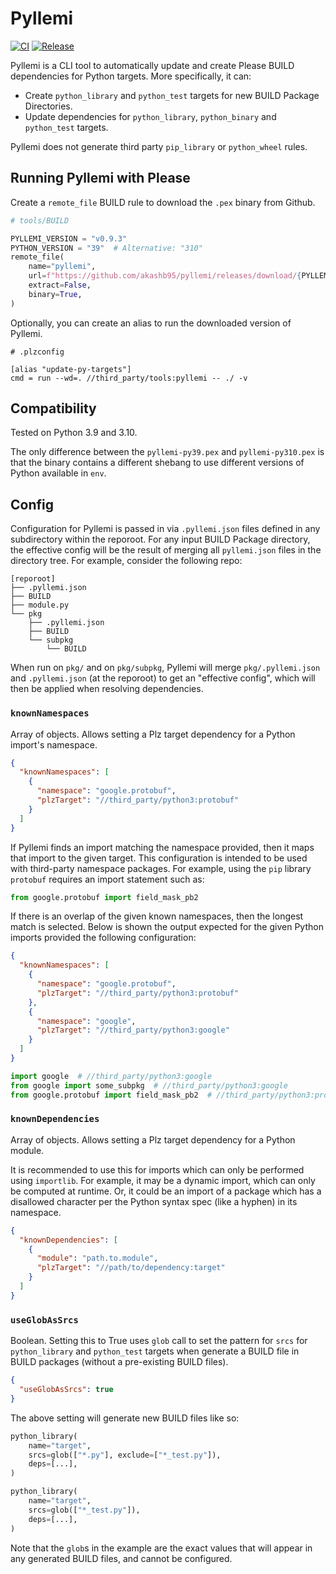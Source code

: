 # Pyllemi

[![CI](https://github.com/akashb95/pyllemi/actions/workflows/ci.yml/badge.svg?branch=main)](https://github.com/akashb95/pyllemi/actions/workflows/ci.yml)
[![Release](https://github.com/akashb95/pyllemi/actions/workflows/release.yml/badge.svg)](https://github.com/akashb95/pyllemi/actions/workflows/release.yml)

Pyllemi is a CLI tool to automatically update and create Please BUILD dependencies for Python targets. More
specifically, it can:

* Create `python_library` and `python_test` targets for new BUILD Package Directories.
* Update dependencies for `python_library`, `python_binary` and `python_test` targets.

Pyllemi does not generate third party `pip_library` or `python_wheel` rules.

## Running Pyllemi with Please

Create a `remote_file` BUILD rule to download the `.pex` binary from Github.

```python
# tools/BUILD

PYLLEMI_VERSION = "v0.9.3"
PYTHON_VERSION = "39"  # Alternative: "310"
remote_file(
    name="pyllemi",
    url=f"https://github.com/akashb95/pyllemi/releases/download/{PYLLEMI_VERSION}/pyllemi-py{PYTHON_VERSION}.pex",
    extract=False,
    binary=True,
)
```

Optionally, you can create an alias to run the downloaded version of Pyllemi.

```
# .plzconfig

[alias "update-py-targets"]
cmd = run --wd=. //third_party/tools:pyllemi -- ./ -v
```

## Compatibility

Tested on Python 3.9 and 3.10.

The only difference between the `pyllemi-py39.pex` and `pyllemi-py310.pex` is that the binary contains a different
shebang to use different versions of Python available in `env`. 

## Config

Configuration for Pyllemi is passed in via `.pyllemi.json` files defined in any subdirectory within the
reporoot. For any input BUILD Package directory, the effective config will be the result of merging all
`pyllemi.json` files in the directory tree. For example, consider the following repo:

```
[reporoot]
├── .pyllemi.json
├── BUILD
├── module.py
└── pkg
    ├── .pyllemi.json
    ├── BUILD
    └── subpkg
        └── BUILD
```

When run on `pkg/` and on `pkg/subpkg`, Pyllemi will merge `pkg/.pyllemi.json` and `.pyllemi.json` (at the reporoot) to
get an "effective config", which will then be applied when resolving dependencies.

### `knownNamespaces`

Array of objects. Allows setting a Plz target dependency for a Python import's namespace.

```json
{
  "knownNamespaces": [
    {
      "namespace": "google.protobuf",
      "plzTarget": "//third_party/python3:protobuf"
    }
  ]
}
```

If Pyllemi finds an import matching the namespace provided, then it maps that import to the given target.
This configuration is intended to be used with third-party namespace packages. For example, using the
`pip` library `protobuf` requires an import statement such as:

```python
from google.protobuf import field_mask_pb2
```

If there is an overlap of the given known namespaces, then the longest match is selected. Below is shown
the output expected for the given Python imports provided the following configuration:

```json
{
  "knownNamespaces": [
    {
      "namespace": "google.protobuf",
      "plzTarget": "//third_party/python3:protobuf"
    },
    {
      "namespace": "google",
      "plzTarget": "//third_party/python3:google"
    }
  ]
}
```

```python
import google  # //third_party/python3:google
from google import some_subpkg  # //third_party/python3:google
from google.protobuf import field_mask_pb2  # //third_party/python3:protobuf
```

### `knownDependencies`

Array of objects. Allows setting a Plz target dependency for a Python module.

It is recommended to use this for imports which can only be performed using `importlib`. For example, it may be a
dynamic import, which can only be computed at runtime. Or, it could be an import of a package which has a disallowed
character per the Python syntax spec (like a hyphen) in its namespace.

```json
{
  "knownDependencies": [
    {
      "module": "path.to.module",
      "plzTarget": "//path/to/dependency:target"
    }
  ]
}
```

### `useGlobAsSrcs`

Boolean. Setting this to True uses `glob` call to set the pattern for `srcs` for `python_library` and `python_test`
targets when generate a BUILD file in BUILD packages (without a pre-existing BUILD files).

```json
{
  "useGlobAsSrcs": true
}
```

The above setting will generate new BUILD files like so:

```python
python_library(
    name="target",
    srcs=glob(["*.py"], exclude=["*_test.py"]),
    deps=[...],
)

python_library(
    name="target",
    srcs=glob(["*_test.py"]),
    deps=[...],
)
```

Note that the `glob`s in the example are the exact values that will appear in any generated BUILD files, and cannot be
configured.

